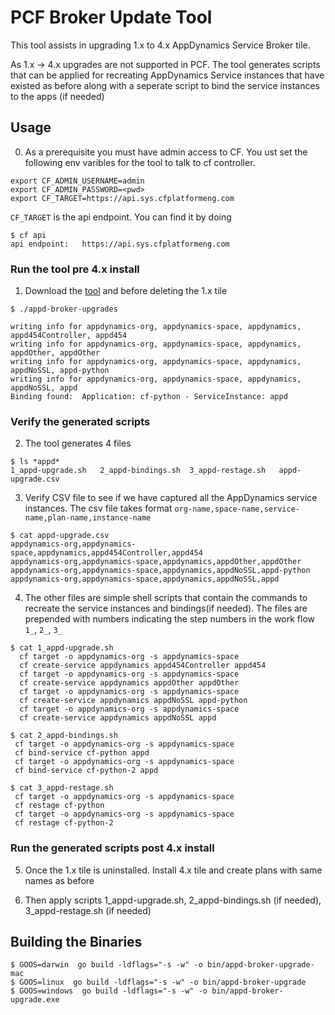 # PCF Broker Update Tool

This tool assists in upgrading 1.x to 4.x AppDynamics Service Broker tile. 

As 1.x -> 4.x upgrades are not supported in PCF. The tool generates scripts that can be applied for recreating AppDynamics Service instances that have existed as before along with a seperate script to bind the service instances to the apps (if needed)

## Usage 

0. As a prerequisite you must have admin access to CF. You ust set the following env varibles for the tool to talk to cf controller. 

```
export CF_ADMIN_USERNAME=admin
export CF_ADMIN_PASSWORD=<pwd>
export CF_TARGET=https://api.sys.cfplatformeng.com
```

`CF_TARGET` is the api endpoint. You can find it by doing 

```
$ cf api
api endpoint:   https://api.sys.cfplatformeng.com
```

### Run the tool pre 4.x install


1. Download the [tool](https://github.com/Appdynamics/pcf-broker-upgrade/releases) and before deleting the 1.x tile 

```
$ ./appd-broker-upgrades 

writing info for appdynamics-org, appdynamics-space, appdynamics, appd454Controller, appd454
writing info for appdynamics-org, appdynamics-space, appdynamics, appdOther, appdOther
writing info for appdynamics-org, appdynamics-space, appdynamics, appdNoSSL, appd-python
writing info for appdynamics-org, appdynamics-space, appdynamics, appdNoSSL, appd
Binding found:  Application: cf-python - ServiceInstance: appd

```

### Verify the generated scripts 


2. The tool generates 4 files 
```
$ ls *appd*
1_appd-upgrade.sh	2_appd-bindings.sh	3_appd-restage.sh	appd-upgrade.csv
```

3. Verify CSV file to see if we have captured all the AppDynamics service instances. The csv file takes format `org-name,space-name,service-name,plan-name,instance-name`

```
$ cat appd-upgrade.csv 
appdynamics-org,appdynamics-space,appdynamics,appd454Controller,appd454
appdynamics-org,appdynamics-space,appdynamics,appdOther,appdOther
appdynamics-org,appdynamics-space,appdynamics,appdNoSSL,appd-python
appdynamics-org,appdynamics-space,appdynamics,appdNoSSL,appd
```

4. The other files are simple shell scripts that contain the commands to recreate the service instances and bindings(if needed). The files are prepended with numbers indicating the step numbers in the work flow `1_`, `2_`, `3_` 

```
$ cat 1_appd-upgrade.sh 
  cf target -o appdynamics-org -s appdynamics-space
  cf create-service appdynamics appd454Controller appd454
  cf target -o appdynamics-org -s appdynamics-space
  cf create-service appdynamics appdOther appdOther
  cf target -o appdynamics-org -s appdynamics-space
  cf create-service appdynamics appdNoSSL appd-python
  cf target -o appdynamics-org -s appdynamics-space
  cf create-service appdynamics appdNoSSL appd
```

```
$ cat 2_appd-bindings.sh 
 cf target -o appdynamics-org -s appdynamics-space
 cf bind-service cf-python appd
 cf target -o appdynamics-org -s appdynamics-space
 cf bind-service cf-python-2 appd
```

```
$ cat 3_appd-restage.sh 
 cf target -o appdynamics-org -s appdynamics-space
 cf restage cf-python
 cf target -o appdynamics-org -s appdynamics-space
 cf restage cf-python-2
```

### Run the generated scripts post 4.x install


5. Once the 1.x tile is uninstalled. Install 4.x tile and create plans with same names as before

6. Then apply scripts 1_appd-upgrade.sh, 2_appd-bindings.sh (if needed), 3_appd-restage.sh (if needed)


## Building the Binaries

```
$ GOOS=darwin  go build -ldflags="-s -w" -o bin/appd-broker-upgrade-mac
$ GOOS=linux  go build -ldflags="-s -w" -o bin/appd-broker-upgrade
$ GOOS=windows  go build -ldflags="-s -w" -o bin/appd-broker-upgrade.exe
